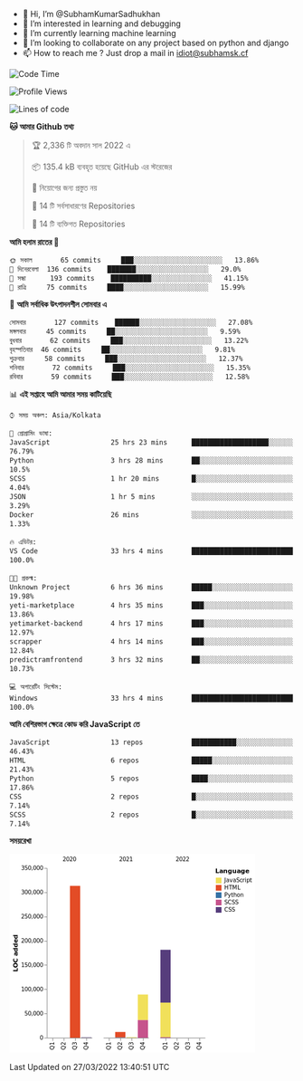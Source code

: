 - 👋 Hi, I’m @SubhamKumarSadhukhan
- 👀 I’m interested in learning and debugging
- 🌱 I’m currently learning machine learning
- 💞️ I’m looking to collaborate on any project based on python and django
- 📫 How to reach me ?
      Just drop a mail in idiot@subhamsk.cf

<!---
SubhamKumarSadhukhan/SubhamKumarSadhukhan is a ✨ special ✨ repository because its `README.md` (this file) appears on your GitHub profile.
You can click the Preview link to take a look at your changes.
--->


<!--START_SECTION:waka-->
![Code Time](http://img.shields.io/badge/Code%20Time-337%20hrs%2046%20mins-blue)

![Profile Views](http://img.shields.io/badge/%E0%A6%AA%E0%A7%8D%E0%A6%B0%E0%A7%8B%E0%A6%AB%E0%A6%BE%E0%A6%87%E0%A6%B2%20%E0%A6%A6%E0%A6%B0%E0%A7%8D%E0%A6%B6%E0%A6%A8-2-blue)

![Lines of code](https://img.shields.io/badge/%E0%A6%B9%E0%A7%8D%E0%A6%AF%E0%A6%BE%E0%A6%B2%E0%A7%8B%20%E0%A6%93%E0%A6%AF%E0%A6%BC%E0%A6%BE%E0%A6%B0%E0%A7%8D%E0%A6%B2%E0%A7%8D%E0%A6%A1%20%E0%A6%A5%E0%A7%87%E0%A6%95%E0%A7%87%20%E0%A6%86%E0%A6%AE%E0%A6%BF%20%E0%A6%B2%E0%A6%BF%E0%A6%96%E0%A7%87%E0%A6%9B%E0%A6%BF-597%20Thousand%20%E0%A6%95%E0%A7%8B%E0%A6%A1%E0%A7%87%E0%A6%B0%20%E0%A6%B2%E0%A6%BE%E0%A6%87%E0%A6%A8-blue)

**🐱 আমার Github তথ্য** 

> 🏆 2,336 টি অবদান সাল 2022 এ
 > 
> 📦 135.4 kB ব্যবহৃত হয়েছে GitHub এর স্টরেজের 
 > 
> 🚫 নিয়োগের জন্য প্রস্তুত নয়
 > 
> 📜 14 টি সর্বসাধারণের Repositories 
 > 
> 🔑 14 টি ব্যক্তিগত Repositories  
 > 
**আমি হলাম রাতের 🦉** 

```text
🌞 সকাল       65 commits     ███░░░░░░░░░░░░░░░░░░░░░░   13.86% 
🌆 দিনেরবেলা  136 commits    ███████░░░░░░░░░░░░░░░░░░   29.0% 
🌃 সন্ধা      193 commits    ██████████░░░░░░░░░░░░░░░   41.15% 
🌙 রাত্রি     75 commits     ████░░░░░░░░░░░░░░░░░░░░░   15.99%

```
📅 **আমি সর্বাধিক উৎপাদনশীল সোমবার এ** 

```text
সোমবার       127 commits    ██████░░░░░░░░░░░░░░░░░░░   27.08% 
মঙ্গলবার     45 commits     ██░░░░░░░░░░░░░░░░░░░░░░░   9.59% 
বুধবার       62 commits     ███░░░░░░░░░░░░░░░░░░░░░░   13.22% 
বৃহস্পতিবার  46 commits     ██░░░░░░░░░░░░░░░░░░░░░░░   9.81% 
শুক্রবার     58 commits     ███░░░░░░░░░░░░░░░░░░░░░░   12.37% 
শনিবার       72 commits     ███░░░░░░░░░░░░░░░░░░░░░░   15.35% 
রবিবার       59 commits     ███░░░░░░░░░░░░░░░░░░░░░░   12.58%

```


📊 **এই সপ্তাহে আমি আমার সময় কাটিয়েছি** 

```text
⌚︎ সময় অঞ্চল: Asia/Kolkata

💬 প্রোগ্রামিং ভাষা: 
JavaScript               25 hrs 23 mins      ███████████████████░░░░░░   76.79% 
Python                   3 hrs 28 mins       ██░░░░░░░░░░░░░░░░░░░░░░░   10.5% 
SCSS                     1 hr 20 mins        █░░░░░░░░░░░░░░░░░░░░░░░░   4.04% 
JSON                     1 hr 5 mins         ░░░░░░░░░░░░░░░░░░░░░░░░░   3.29% 
Docker                   26 mins             ░░░░░░░░░░░░░░░░░░░░░░░░░   1.33%

🔥 এডিটর: 
VS Code                  33 hrs 4 mins       █████████████████████████   100.0%

🐱‍💻 প্রকল্ম: 
Unknown Project          6 hrs 36 mins       █████░░░░░░░░░░░░░░░░░░░░   19.98% 
yeti-marketplace         4 hrs 35 mins       ███░░░░░░░░░░░░░░░░░░░░░░   13.86% 
yetimarket-backend       4 hrs 17 mins       ███░░░░░░░░░░░░░░░░░░░░░░   12.97% 
scrapper                 4 hrs 14 mins       ███░░░░░░░░░░░░░░░░░░░░░░   12.84% 
predictramfrontend       3 hrs 32 mins       ██░░░░░░░░░░░░░░░░░░░░░░░   10.73%

💻 অপারেটিং সিস্টেম: 
Windows                  33 hrs 4 mins       █████████████████████████   100.0%

```

**আমি বেশিরভাগ ক্ষেত্রে কোড করি JavaScript তে** 

```text
JavaScript               13 repos            ███████████░░░░░░░░░░░░░░   46.43% 
HTML                     6 repos             █████░░░░░░░░░░░░░░░░░░░░   21.43% 
Python                   5 repos             ████░░░░░░░░░░░░░░░░░░░░░   17.86% 
CSS                      2 repos             █░░░░░░░░░░░░░░░░░░░░░░░░   7.14% 
SCSS                     2 repos             █░░░░░░░░░░░░░░░░░░░░░░░░   7.14%

```


**সময়রেখা**

![Chart not found](https://raw.githubusercontent.com/SubhamKumarSadhukhan/SubhamKumarSadhukhan/main/charts/bar_graph.png) 


 Last Updated on 27/03/2022 13:40:51 UTC
<!--END_SECTION:waka-->
